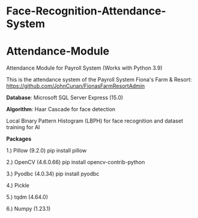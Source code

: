 # Face-Recognition-Attendance-System

# Attendance-Module
Attendance Module for Payroll System (Works with Python 3.9)

This is the attendance system of the Payroll System Fiona's Farm & Resort:
https://github.com/JohnCunan/FionasFarmResortAdmin

**Database**:
Microsoft SQL Server Express (15.0)

**Algorithm**:
Haar Cascade for face detection

Local Binary Pattern Histogram (LBPH) for face recognition and dataset training for AI

**Packages**

1.) Pillow (9.2.0)
pip install pillow

2.) OpenCV (4.6.0.66)
pip install opencv-contrib-python

3.) Pyodbc (4.0.34)
pip install pyodbc

4.) Pickle

5.) tqdm (4.64.0)

6.) Numpy (1.23.1)

